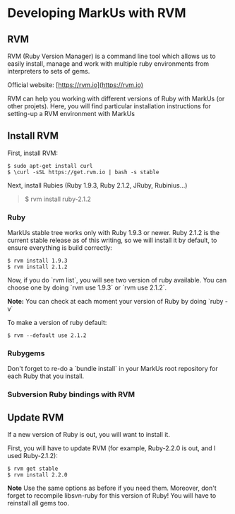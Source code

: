 Developing MarkUs with RVM
===========================

RVM
---

RVM (Ruby Version Manager) is a command line tool which allows us to easily install, manage and work with multiple ruby environments from interpreters to sets of gems.

Official website: [https://rvm.io](https://rvm.io)

RVM can help you working with different versions of Ruby with MarkUs (or other projets). Here, you will find particular installation instructions for setting-up a RVM environment with MarkUs

Install RVM
-----------

First, install RVM:

    $ sudo apt-get install curl
    $ \curl -sSL https://get.rvm.io | bash -s stable

Next, install Rubies (Ruby 1.9.3, Ruby 2.1.2, JRuby, Rubinius…)

> $ rvm install ruby-2.1.2

### Ruby

MarkUs stable tree works only with Ruby 1.9.3 or newer. Ruby 2.1.2 is the current stable release as of this writing, so we will install it by default, to ensure everything is build correctly:

    $ rvm install 1.9.3
    $ rvm install 2.1.2

Now, if you do \`rvm list\`, you will see two version of ruby available. You can choose one by doing \`rvm use 1.9.3\` or \`rvm use 2.1.2\`.

**Note:** You can check at each moment your version of Ruby by doing \`ruby -v\`

To make a version of ruby default:

    $ rvm --default use 2.1.2

### Rubygems

Don't forget to re-do a \`bundle install\` in your MarkUs root repository for each Ruby that you install.

### Subversion Ruby bindings with RVM


Update RVM
----------

If a new version of Ruby is out, you will want to install it.

First, you will have to update RVM (for example, Ruby-2.2.0 is out, and I used Ruby-2.1.2):

    $ rvm get stable
    $ rvm install 2.2.0

**Note** Use the same options as before if you need them. Moreover, don't forget to recompile libsvn-ruby for this version of Ruby! You will have to reinstall all gems too.